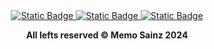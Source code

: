 <div align="center"> 
<a target="_blank" href="https://github.com/MemoSainz/Portfolio">
<img alt="Static Badge" src="https://img.shields.io/badge/Portfolio-blue?style=for-the-badge&logo=googlechrome&logoColor=%23f8f8ff&logoSize=auto&label=Memo%27s&labelColor=%23304674&color=%2382C2FF">
</a>
<a target="_blank" href="https://www.youtube.com/@tioalex-px">
<img alt="Static Badge" src="https://img.shields.io/badge/Tech%20Cult-blue?style=for-the-badge&logo=youtube&logoColor=%23f8f8ff&logoSize=30&label=Memo's&labelColor=%23ec8f16&color=%2300a86b">
</a>
<a target="_blank" href="https://github.com/MemoSainz/">
<img alt="Static Badge" src="https://img.shields.io/badge/GitHub-blue?style=for-the-badge&logo=github&logoColor=%23f8f8ff&logoSize=30&label=Memo's&labelColor=slateblue&color=gray">
</a>

<br>


<b> All lefts reserved 	&#169; Memo Sainz 2024 </b>
</div>
